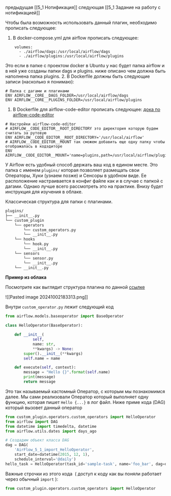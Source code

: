 предыдущая [[5_1 Нотификация]]
следующая [[5_1 Задание на работу с нотификацией]]

Чтобы была возможность использовать данный плагин, необходимо прописать следующее:
1. В docker-compose.yml для airflow прописать следующее:
```    # Пробрасываем папку с дагами
    volumes:
      - ./airflow/dags:/usr/local/airflow/dags
      - ./airflow/plugins:/usr/local/airflow/plugins
```
Это если в папке с проектом docker в Ubuntu у нас будет папка airflow и в ней уже созданы папки dags и plugins. ниже описано чем должна быть наполнена папка plugins.
2. В Dockerfile должны быть следующие записи (насколько я понимаю):
```
# Папка с дагами и плагинами
ENV AIRFLOW__CORE__DAGS_FOLDER=/usr/local/airflow/dags 
ENV AIRFLOW__CORE__PLUGINS_FOLDER=/usr/local/airflow/plugins
```
1. В Dockerfile для airflow-code-editor прописать следующее:
[дока по airflow-code-editor](https://pypi.org/project/airflow-code-editor/)
```
# Настройки airflow-code-editor
# AIRFLOW__CODE_EDITOR__ROOT_DIRECTORY это директория которую будем считать за рутовую
ENV AIRFLOW__CODE_EDITOR__ROOT_DIRECTORY='/usr/local/airflow'
# AIRFLOW__CODE_EDITOR__MOUNT так сможем добавить еще одну папку чтобы отображалась в кодэдиторе
ENV AIRFLOW__CODE_EDITOR__MOUNT='name=plugins,path=/usr/local/airflow/plugins'
```

У Airflow есть удобный способ держать ваш код в едином месте. Это папка с именем `plugins/` которая позволяет размещать свои Операторы, Хуки (узнаем позже) и Сенсоры в удобном виде. Ее расположение настраивается в конфиг файле как и в случае с папкой с дагами. Однако лучше всего рассмотреть это на практике. Внизу будет инструкция для изучения в облаке.

Классическая структура для папки с плагинами.

```markdown
plugins/
├── __init__.py
└── custom_plugin
    └── operators
        └── custom_operators.py
        └── __init__.py
    └── hooks
        └── hook.py
        └── __init__.py
    └── sensors
        └── sensor.py
        └── __init__.py
    └── __init__.py
```

**Пример из облака**

Посмотрите как выглядит структура плагина по данной [ссылке](http://158.160.116.58:8001/code_editor/)  

![[Pasted image 20241002183313.png]]

Внутри `custom_operator.py` лежит следующий код

```python
from airflow.models.baseoperator import BaseOperator

class HelloOperator(BaseOperator):

    def __init__(
            self,
            name: str,
            **kwargs) -> None:
        super().__init__(**kwargs)
        self.name = name

    def execute(self, context):
        message = "Hello {}".format(self.name)
        print(message)
        return message
```

Это так называемый кастомный Оператор, с которым мы познакомимся далее. Мы сами реализовали Оператор который выполняет одну функцию, которая пишет `Hello {...}` в лог файл. Ниже приме кода (DAG) который вызовет данный оператор

```python
from custom_plugin.operators.custom_operators import HelloOperator
from airflow import DAG
from datetime import timedelta, datetime
from airflow.utils.dates import days_ago

# Создадим объект класса DAG
dag = DAG(
    'AirFlow_5_1_import_HelloOperator',
    start_date=datetime(2015, 12, 1),
    schedule_interval='@daily')
hello_task = HelloOperator(task_id='sample-task', name='foo_bar', dag=dag)
```

Важные строчки из этого кода  ( доступ к коду как вы поняли работает через обычный `import` ):

```python
from custom_plugin.operators.custom_operators import HelloOperator
```